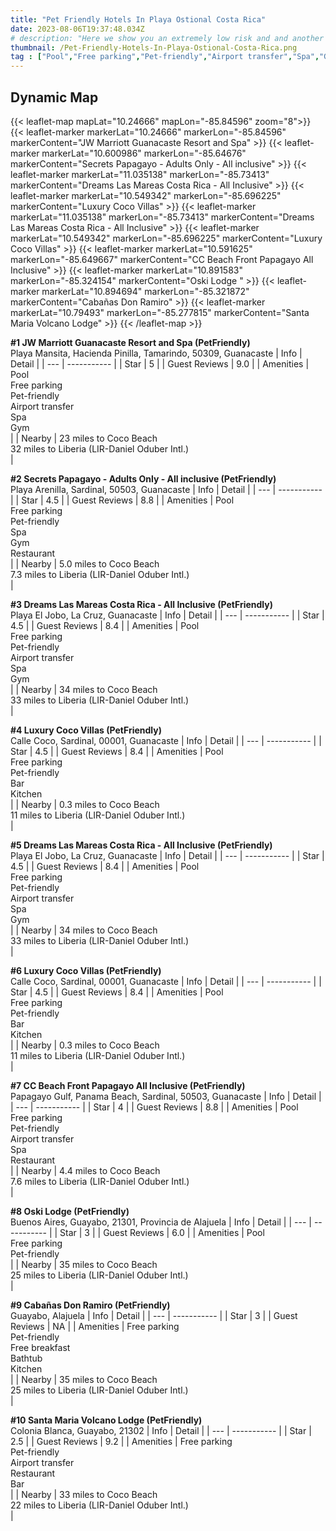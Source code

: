 ```yaml
---
title: "Pet Friendly Hotels In Playa Ostional Costa Rica"
date: 2023-08-06T19:37:48.034Z
# description: "Here we show you an extremely low risk and and another medium risk approach to earn passive income "
thumbnail: /Pet-Friendly-Hotels-In-Playa-Ostional-Costa-Rica.png
tag : ["Pool","Free parking","Pet-friendly","Airport transfer","Spa","Gym","Restaurant","Bar","Kitchen","Free breakfast","Bathtub"]
---
```


## Dynamic Map
{{< leaflet-map  mapLat="10.24666" mapLon="-85.84596" zoom="8">}}
    {{< leaflet-marker markerLat="10.24666" markerLon="-85.84596" markerContent="JW Marriott Guanacaste Resort and Spa" >}}
    {{< leaflet-marker markerLat="10.600986" markerLon="-85.64676" markerContent="Secrets Papagayo - Adults Only - All inclusive" >}}
    {{< leaflet-marker markerLat="11.035138" markerLon="-85.73413" markerContent="Dreams Las Mareas Costa Rica - All Inclusive" >}}
    {{< leaflet-marker markerLat="10.549342" markerLon="-85.696225" markerContent="Luxury Coco Villas" >}}
    {{< leaflet-marker markerLat="11.035138" markerLon="-85.73413" markerContent="Dreams Las Mareas Costa Rica - All Inclusive" >}}
    {{< leaflet-marker markerLat="10.549342" markerLon="-85.696225" markerContent="Luxury Coco Villas" >}}
    {{< leaflet-marker markerLat="10.591625" markerLon="-85.649667" markerContent="CC Beach Front Papagayo All Inclusive" >}}
    {{< leaflet-marker markerLat="10.891583" markerLon="-85.324154" markerContent="Oski Lodge " >}}
    {{< leaflet-marker markerLat="10.894694" markerLon="-85.321872" markerContent="Cabañas Don Ramiro" >}}
    {{< leaflet-marker markerLat="10.79493" markerLon="-85.277815" markerContent="Santa Maria Volcano Lodge" >}}
{{< /leaflet-map >}}


**#1 JW Marriott Guanacaste Resort and Spa (PetFriendly)**<br>Playa Mansita, Hacienda Pinilla, Tamarindo, 50309, Guanacaste
| Info | Detail |
| --- | ----------- |
| Star | 5 |
| Guest Reviews | 9.0 |
| Amenities | Pool<br>Free parking<br>Pet-friendly<br>Airport transfer<br>Spa<br>Gym<br> |
| Nearby | 23 miles to Coco Beach<br>32 miles to Liberia (LIR-Daniel Oduber Intl.)<br> |

**#2 Secrets Papagayo - Adults Only - All inclusive (PetFriendly)**<br>Playa Arenilla, Sardinal, 50503, Guanacaste
| Info | Detail |
| --- | ----------- |
| Star | 4.5 |
| Guest Reviews | 8.8 |
| Amenities | Pool<br>Free parking<br>Pet-friendly<br>Spa<br>Gym<br>Restaurant<br> |
| Nearby | 5.0 miles to Coco Beach<br>7.3 miles to Liberia (LIR-Daniel Oduber Intl.)<br> |

**#3 Dreams Las Mareas Costa Rica - All Inclusive (PetFriendly)**<br>Playa El Jobo, La Cruz, Guanacaste
| Info | Detail |
| --- | ----------- |
| Star | 4.5 |
| Guest Reviews | 8.4 |
| Amenities | Pool<br>Free parking<br>Pet-friendly<br>Airport transfer<br>Spa<br>Gym<br> |
| Nearby | 34 miles to Coco Beach<br>33 miles to Liberia (LIR-Daniel Oduber Intl.)<br> |

**#4 Luxury Coco Villas (PetFriendly)**<br>Calle Coco, Sardinal, 00001, Guanacaste
| Info | Detail |
| --- | ----------- |
| Star | 4.5 |
| Guest Reviews | 8.4 |
| Amenities | Pool<br>Free parking<br>Pet-friendly<br>Bar<br>Kitchen<br> |
| Nearby | 0.3 miles to Coco Beach<br>11 miles to Liberia (LIR-Daniel Oduber Intl.)<br> |

**#5 Dreams Las Mareas Costa Rica - All Inclusive (PetFriendly)**<br>Playa El Jobo, La Cruz, Guanacaste
| Info | Detail |
| --- | ----------- |
| Star | 4.5 |
| Guest Reviews | 8.4 |
| Amenities | Pool<br>Free parking<br>Pet-friendly<br>Airport transfer<br>Spa<br>Gym<br> |
| Nearby | 34 miles to Coco Beach<br>33 miles to Liberia (LIR-Daniel Oduber Intl.)<br> |

**#6 Luxury Coco Villas (PetFriendly)**<br>Calle Coco, Sardinal, 00001, Guanacaste
| Info | Detail |
| --- | ----------- |
| Star | 4.5 |
| Guest Reviews | 8.4 |
| Amenities | Pool<br>Free parking<br>Pet-friendly<br>Bar<br>Kitchen<br> |
| Nearby | 0.3 miles to Coco Beach<br>11 miles to Liberia (LIR-Daniel Oduber Intl.)<br> |

**#7 CC Beach Front Papagayo All Inclusive (PetFriendly)**<br>Papagayo Gulf, Panama Beach, Sardinal, 50503, Guanacaste
| Info | Detail |
| --- | ----------- |
| Star | 4 |
| Guest Reviews | 8.8 |
| Amenities | Pool<br>Free parking<br>Pet-friendly<br>Airport transfer<br>Spa<br>Restaurant<br> |
| Nearby | 4.4 miles to Coco Beach<br>7.6 miles to Liberia (LIR-Daniel Oduber Intl.)<br> |

**#8 Oski Lodge  (PetFriendly)**<br>Buenos Aires, Guayabo, 21301, Provincia de Alajuela
| Info | Detail |
| --- | ----------- |
| Star | 3 |
| Guest Reviews | 6.0 |
| Amenities | Pool<br>Free parking<br>Pet-friendly<br> |
| Nearby | 35 miles to Coco Beach<br>25 miles to Liberia (LIR-Daniel Oduber Intl.)<br> |

**#9 Cabañas Don Ramiro (PetFriendly)**<br>Guayabo, Alajuela
| Info | Detail |
| --- | ----------- |
| Star | 3 |
| Guest Reviews | NA |
| Amenities | Free parking<br>Pet-friendly<br>Free breakfast<br>Bathtub<br>Kitchen<br> |
| Nearby | 35 miles to Coco Beach<br>25 miles to Liberia (LIR-Daniel Oduber Intl.)<br> |

**#10 Santa Maria Volcano Lodge (PetFriendly)**<br>Colonia Blanca, Guayabo, 21302
| Info | Detail |
| --- | ----------- |
| Star | 2.5 |
| Guest Reviews | 9.2 |
| Amenities | Free parking<br>Pet-friendly<br>Airport transfer<br>Restaurant<br>Bar<br> |
| Nearby | 33 miles to Coco Beach<br>22 miles to Liberia (LIR-Daniel Oduber Intl.)<br> |

